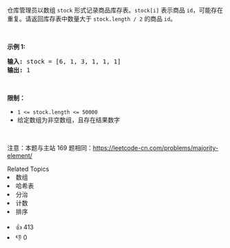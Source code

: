 <p>仓库管理员以数组 <code>stock</code> 形式记录商品库存表。<code>stock[i]</code> 表示商品 <code>id</code>，可能存在重复。请返回库存表中数量大于 <code>stock.length / 2</code> 的商品 <code>id</code>。</p>

<p>&nbsp;</p>

<p><strong>示例&nbsp;1:</strong></p>

<pre>
<strong>输入: </strong>stock = [6, 1, 3, 1, 1, 1]
<strong>输出: </strong>1</pre>

<p>&nbsp;</p>

<p><strong>限制：</strong></p>

<ul> 
 <li><code>1 &lt;= stock.length &lt;= 50000</code></li> 
 <li>给定数组为非空数组，且存在结果数字</li> 
</ul>

<p>&nbsp;</p>

<p>注意：本题与主站 169 题相同：<a href="https://leetcode-cn.com/problems/majority-element/">https://leetcode-cn.com/problems/majority-element/</a></p>

<div><div>Related Topics</div><div><li>数组</li><li>哈希表</li><li>分治</li><li>计数</li><li>排序</li></div></div><br><div><li>👍 413</li><li>👎 0</li></div>